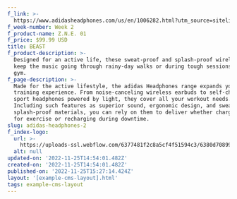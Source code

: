 ```yaml
---
f_link: >-
  https://www.adidasheadphones.com/us/en/1006282.html?utm_source=sitelink&amp;utm_medium=hypebe[%E2%80%A6]campaign=giftindex_marketing_us_202211&amp;utm_content=zne01
f_week-number: Week 2
f_product-name: Z.N.E. 01
f_price: $99.99 USD
title: BEAST
f_product-description: >-
  Designed for an active life, these sweat-proof and splash-proof wireless buds
  keep the music going through rainy-day walks or during tough sessions at the
  gym.
f_page-description: >-
  Made for the active lifestyle, the adidas Headphones range expands your
  training experience. From noise-canceling wireless earbuds to self-charging
  sport headphones powered by light, they cover all your workout needs.
  Including such features as superior sound, ergonomic design, and sweat-and
  splash-proof materials, you can rely on them to deliver whether charging up
  for exercise or recharging during downtime.
slug: adidas-headphones-2
f_index-logo:
  url: >-
    https://uploads-ssl.webflow.com/6377481f2c8a5cf4f51594c3/6380d708992fecaa1a4de2e6_uc.svg
  alt: null
updated-on: '2022-11-25T14:54:01.482Z'
created-on: '2022-11-25T14:54:01.482Z'
published-on: '2022-11-25T15:27:14.424Z'
layout: '[example-cms-layout].html'
tags: example-cms-layout
---
```



